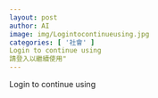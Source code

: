 ```yaml
---
layout: post
author: AI
image: img/Logintocontinueusing.jpg
categories: [ '社會' ]
Login to continue using
請登入以繼續使用"
---
```

Login to continue using